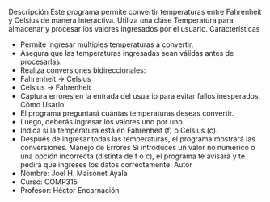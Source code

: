 Descripción
Este programa permite convertir temperaturas entre Fahrenheit y Celsius de manera interactiva. Utiliza una clase Temperatura para almacenar y procesar los valores ingresados por el usuario.
 Características
- Permite ingresar múltiples temperaturas a convertir.
- Asegura que las temperaturas ingresadas sean válidas antes de procesarlas.
- Realiza conversiones bidireccionales:
- Fahrenheit → Celsius
- Celsius → Fahrenheit
- Captura errores en la entrada del usuario para evitar fallos inesperados.
 Cómo Usarlo
- El programa preguntará cuántas temperaturas deseas convertir.
- Luego, deberás ingresar los valores uno por uno.
- Indica si la temperatura está en Fahrenheit (f) o Celsius (c).
- Después de ingresar todas las temperaturas, el programa mostrará las conversiones.
 Manejo de Errores
Si introduces un valor no numérico o una opción incorrecta (distinta de f o c), el programa te avisará y te pedirá que ingreses los datos correctamente.
 Autor
-  Nombre: Joel H. Maisonet Ayala
-  Curso: COMP315
-  Profesor: Héctor Encarnación
